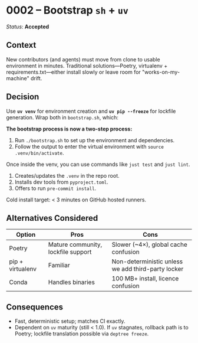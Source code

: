 # 0002 – Bootstrap `sh` + `uv`

*Status*: **Accepted**

## Context

New contributors (and agents) must move from clone to usable environment in minutes. Traditional solutions—Poetry, virtualenv + requirements.txt—either install slowly or leave room for "works-on-my-machine" drift.

## Decision

Use **`uv venv`** for environment creation and **`uv pip --freeze`** for lockfile generation. Wrap both in `bootstrap.sh`, which:

**The bootstrap process is now a two-step process:**
1. Run `./bootstrap.sh` to set up the environment and dependencies.
2. Follow the output to enter the virtual environment with `source .venv/bin/activate`.

Once inside the venv, you can use commands like `just test` and `just lint`.

1. Creates/updates the `.venv` in the repo root.
2. Installs dev tools from `pyproject.toml`.
3. Offers to run `pre-commit install`.

Cold install target: < 3 minutes on GitHub hosted runners.

## Alternatives Considered

| Option           | Pros                               | Cons                                               |
| ---------------- | ---------------------------------- | -------------------------------------------------- |
| Poetry           | Mature community, lockfile support | Slower (\~4×), global cache confusion              |
| pip + virtualenv | Familiar                           | Non-deterministic unless we add third-party locker |
| Conda            | Handles binaries                   | 100 MB+ install, licence confusion                 |

## Consequences

* Fast, deterministic setup; matches CI exactly.
* Dependent on `uv` maturity (still < 1.0). If `uv` stagnates, rollback path is to Poetry; lockfile translation possible via `deptree freeze`.
